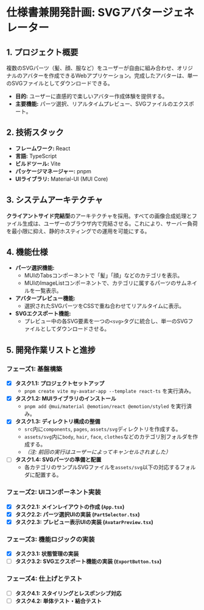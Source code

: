 # 仕様書兼開発計画: SVGアバタージェネレーター

## 1. プロジェクト概要

複数のSVGパーツ（髪、顔、服など）をユーザーが自由に組み合わせ、オリジナルのアバターを作成できるWebアプリケーション。完成したアバターは、単一のSVGファイルとしてダウンロードできる。

- **目的:** ユーザーに直感的で楽しいアバター作成体験を提供する。
- **主要機能:** パーツ選択、リアルタイムプレビュー、SVGファイルのエクスポート。

## 2. 技術スタック

- **フレームワーク:** React
- **言語:** TypeScript
- **ビルドツール:** Vite
- **パッケージマネージャー:** pnpm
- **UIライブラリ:** Material-UI (MUI Core)

## 3. システムアーキテクチャ

**クライアントサイド完結型**のアーキテクチャを採用。すべての画像合成処理とファイル生成は、ユーザーのブラウザ内で完結させる。これにより、サーバー負荷を最小限に抑え、静的ホスティングでの運用を可能にする。

## 4. 機能仕様

- **パーツ選択機能:**
    - MUIのTabsコンポーネントで「髪」「顔」などのカテゴリを表示。
    - MUIのImageListコンポーネントで、カテゴリに属するパーツのサムネイルを一覧表示。
- **アバタープレビュー機能:**
    - 選択されたSVGパーツをCSSで重ね合わせてリアルタイムに表示。
- **SVGエクスポート機能:**
    - プレビュー中の各SVG要素を一つの`<svg>`タグに統合し、単一のSVGファイルとしてダウンロードさせる。

## 5. 開発作業リストと進捗

### フェーズ1: 基盤構築

- [x] **タスク1.1: プロジェクトセットアップ**
    - `pnpm create vite my-avatar-app --template react-ts` を実行済み。
- [x] **タスク1.2: MUIライブラリのインストール**
    - `pnpm add @mui/material @emotion/react @emotion/styled` を実行済み。
- [x] **タスク1.3: ディレクトリ構成の整備**
    - `src`内に`components`, `pages`, `assets/svg`ディレクトリを作成する。
    - `assets/svg`内に`body`, `hair`, `face`, `clothes`などのカテゴリ別フォルダを作成する。
    - *（注: 前回の実行はユーザーによってキャンセルされました）*
- [ ] **タスク1.4: SVGパーツの準備と配置**
    - 各カテゴリのサンプルSVGファイルを`assets/svg`以下の対応するフォルダに配置する。

### フェーズ2: UIコンポーネント実装

- [x] **タスク2.1: メインレイアウトの作成 (`App.tsx`)**
- [x] **タスク2.2: パーツ選択UIの実装 (`PartSelector.tsx`)**
- [x] **タスク2.3: プレビュー表示UIの実装 (`AvatarPreview.tsx`)**

### フェーズ3: 機能ロジックの実装

- [x] **タスク3.1: 状態管理の実装**
- [ ] **タスク3.2: SVGエクスポート機能の実装 (`ExportButton.tsx`)**

### フェーズ4: 仕上げとテスト

- [ ] **タスク4.1: スタイリングとレスポンシブ対応**
- [ ] **タスク4.2: 単体テスト・結合テスト**
